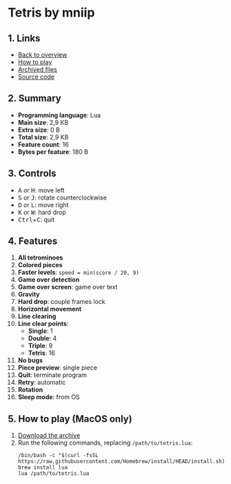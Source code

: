 # Tetris by mniip

## 1. Links

- [Back to overview](../README.md)
- [How to play](#5-how-to-play-macos-only)
- [Archived files](https://github.com/nineteendo/tetris4karchive/tree/main/tetris-4/archive)
- [Source code](https://codegolf.stackexchange.com/a/11650/120787)

## 2. Summary

- **Programming language**: Lua
- **Main size**: 2,9 KB
- **Extra size**: 0 B
- **Total size**: 2,9 KB
- **Feature count**: 16
- **Bytes per feature**: 180 B

## 3. Controls

- <kbd>A</kbd> or <kbd>H</kbd>: move left
- <kbd>S</kbd> or <kbd>J</kbd>: rotate counterclockwise
- <kbd>D</kbd> or <kbd>L</kbd>: move right
- <kbd>K</kbd> or <kbd>W</kbd>: hard drop
- <kbd>Ctrl</kbd>+<kbd>C</kbd>: quit

## 4. Features

1. **All tetrominoes**
2. **Colored pieces**
3. **Faster levels**: `speed = min(score / 20, 9)`
4. **Game over detection**
5. **Game over screen**: game over text
6. **Gravity**
7. **Hard drop**: couple frames lock
8. **Horizontal movement**
9. **Line clearing**
10. **Line clear points**:
    - **Single**: 1
    - **Double**: 4
    - **Triple**: 9
    - **Tetris**: 16
11. **No bugs**
12. **Piece preview**: single piece
13. **Quit**: terminate program
14. **Retry**: automatic
15. **Rotation**
16. **Sleep mode**: from OS

## 5. How to play (MacOS only)

1. [Download the archive](https://codeload.github.com/nineteendo/tetris4karchive/zip/refs/heads/main)
2. Run the following commands, replacing `/path/to/tetris.lua`:
    ```shell
    /bin/bash -c "$(curl -fsSL https://raw.githubusercontent.com/Homebrew/install/HEAD/install.sh)"
    brew install lua
    lua /path/to/tetris.lua
    ```